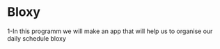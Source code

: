# Bloxy
1-In this programm we will make an app that will help us to organise our daily schedule
bloxy